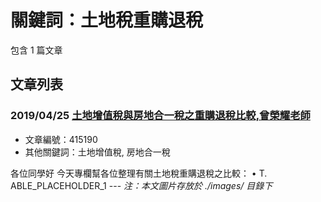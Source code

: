 # 關鍵詞：土地稅重購退稅

包含 1 篇文章

## 文章列表

### 2019/04/25 [土地增值稅與房地合一稅之重購退稅比較,曾榮耀老師](../../articles/415190_%E5%9C%9F%E5%9C%B0%E5%A2%9E%E5%80%BC%E7%A8%85%E8%88%87%E6%88%BF%E5%9C%B0%E5%90%88%E4%B8%80%E7%A8%85%E4%B9%8B%E9%87%8D%E8%B3%BC%E9%80%80%E7%A8%85%E6%AF%94%E8%BC%83%2C%E6%9B%BE%E6%A6%AE%E8%80%80%E8%80%81%E5%B8%AB.md)
- 文章編號：415190
- 其他關鍵詞：土地增值稅, 房地合一稅

各位同學好 今天專欄幫各位整理有關土地稅重購退稅之比較： • T. ABLE_PLACEHOLDER_1 --- *注：本文圖片存放於 ./images/ 目錄下*

